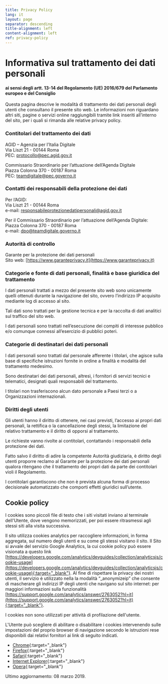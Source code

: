 ```yaml
---
title: Privacy Policy
lang: it
layout: page
separator: descending
title-alignment: left
content-alignment: left
ref: privacy-policy
---
```

# Informativa sul trattamento dei dati personali
#### ai sensi degli artt. 13-14 del Regolamento (UE) 2016/679 del Parlamento europeo e del Consiglio

Questa pagina descrive le modalità di trattamento dei dati personali degli
utenti che consultano il presente sito web. Le informazioni non riguardano altri
siti, pagine o servizi online raggiungibili tramite link inseriti all’interno
del sito, per i quali si rimanda alle relative privacy policy.

### Contitolari del trattamento dei dati

AGID – Agenzia per l’Italia Digitale<br/>
Via Liszt 21 - 00144 Roma<br/>
PEC: protocollo@pec.agid.gov.it 

Commissario Straordinario per l’attuazione dell’Agenda Digitale<br/>
Piazza Colonna 370 - 00187 Roma<br/>
PEC: teamdigitale@pec.governo.it

### Contatti dei responsabili della protezione dei dati

Per l’AGID:<br/>
Via Liszt 21 - 00144 Roma<br/>
e-mail: responsabileprotezionedatipersonali@agid.gov.it

Per il Commissario Straordinario per l’attuazione dell’Agenda Digitale:<br/>
Piazza Colonna 370 - 00187 Roma<br/>
e-mail: dpo@teamdigitale.governo.it 

### Autorità di controllo

Garante per la protezione dei dati personali<br/>
Sito web: [https://www.garanteprivacy.it](https://www.garanteprivacy.it)

### Categorie e fonte di dati personali, finalità e base giuridica del trattamento

I dati personali trattati a mezzo del presente sito web sono unicamente quelli
ottenuti durante la navigazione del sito, ovvero l’indirizzo IP acquisito
mediante log di accesso al sito.

Tali dati sono trattati per la gestione tecnica e per la raccolta di dati
analitici sul traffico del sito web.

I dati personali sono trattati nell’esecuzione dei compiti di interesse pubblico
e/o comunque connessi all’esercizio di pubblici poteri. 

### Categorie di destinatari dei dati personali

I dati personali sono trattati dal personale afferente i titolari, che agisce
sulla base di specifiche istruzioni fornite in ordine a finalità e modalità del
trattamento medesimo.

Sono destinatari dei dati personali, altresì, i fornitori di servizi tecnici e
telematici, designati quali responsabili del trattamento.

I titolari non trasferiscono alcun dato personale a Paesi terzi o a
Organizzazioni internazionali.

### Diritti degli utenti

Gli utenti hanno il diritto di ottenere, nei casi previsti, l’accesso ai propri
dati personali, la rettifica o la cancellazione degli stessi, la limitazione del
relativo trattamento e il diritto di opporsi al trattamento.

Le richieste vanno rivolte ai contitolari, contattando i responsabili della
protezione dei dati.

Fatto salvo il diritto di adire la competente Autorità giudiziaria, è diritto
degli utenti proporre reclamo al Garante per la protezione dei dati personali
qualora ritengano che il trattamento dei propri dati da parte dei contitolari
violi il Regolamento.

I contitolari garantiscono che non è prevista alcuna forma di processo
decisionale automatizzato che comporti effetti giuridici sull’utente.

## Cookie policy

I cookies sono piccoli file di testo che i siti visitati inviano al terminale
dell'Utente, dove vengono memorizzati, per poi essere ritrasmessi agli stessi
siti alla visita successiva.

Il sito utilizza cookies analytics per raccogliere informazioni, in forma
aggregata, sul numero degli utenti e su come gli stessi visitano il sito. Il
Sito si avvale del servizio Google Analytics, la cui cookie policy può essere
visionata a questo link
[https://developers.google.com/analytics/devguides/collection/analyticsjs/cookie-usage](https://developers.google.com/analytics/devguides/collection/analyticsjs/cookie-usage){:target="_blank"}.
Al fine di rispettare la privacy dei nostri utenti, il servizio è utilizzato
nella la modalità “_anonymizeip” che consente di mascherare gli indirizzi IP
degli utenti che navigano sul sito internet: per maggiori informazioni sulla
funzionalità
[https://support.google.com/analytics/answer/2763052?hl=it](https://support.google.com/analytics/answer/2763052?hl=it){:target="_blank"}.

I cookies non sono utilizzati per attività di profilazione dell'utente.

L'Utente può scegliere di abilitare o disabilitare i cookies intervenendo sulle
impostazioni del proprio browser di navigazione secondo le istruzioni rese
disponibili dai relativi fornitori ai link di seguito indicati.

- [Chrome](https://support.google.com/chrome/answer/95647?co=GENIE.Platform%3DDesktop&hl=it){:target="_blank"}
- [Firefox](https://support.mozilla.org/it/kb/Attivare%20e%20disattivare%20i%20cookie){:target="_blank"}
- [Safari](https://support.apple.com/it-it/HT201265){:target="_blank"}
- [Internet Explorer](https://support.microsoft.com/it-it/help/17442/windows-internet-explorer-delete-manage-cookies){:target="_blank"}
- [Opera](http://help.opera.com/Windows/10.00/it/cookies.html){:target="_blank"}

Ultimo aggiornamento: 08 marzo 2019.
